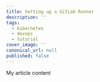 ```yaml
---
title: Setting up a GitLab Runner
description: ''
tags:
  - kubernetes
  - devops
  - tutorial
cover_image: ''
canonical_url: null
published: false
---
```

My article content
